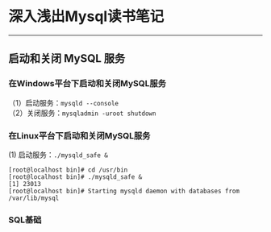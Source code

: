 # 深入浅出Mysql读书笔记 #
----------
## 启动和关闭 MySQL 服务 ##
### 在Windows平台下启动和关闭MySQL服务
（1）启动服务：`mysqld --console`    
（2）关闭服务：`mysqladmin -uroot shutdown`
###  在Linux平台下启动和关闭MySQL服务
 (1) 启动服务：`./mysqld_safe &`  

    [root@localhost bin]# cd /usr/bin  
    [root@localhost bin]# ./mysqld_safe &  
    [1] 23013  
    [root@localhost bin]# Starting mysqld daemon with databases from /var/lib/mysql
### SQL基础

